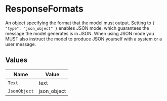 # ResponseFormats

An object specifying the format that the model must output. Setting to `{ "type": "json_object" }` enables JSON mode, which guarantees the message the model generates is in JSON. When using JSON mode you MUST also instruct the model to produce JSON yourself with a system or a user message.


## Values

| Name         | Value        |
| ------------ | ------------ |
| `Text`       | text         |
| `JsonObject` | json_object  |